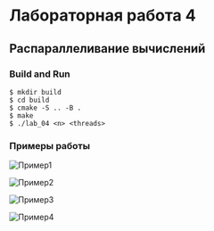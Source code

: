 # Лабораторная работа 4

## Распараллеливание вычислений

### Build and Run

```
$ mkdir build
$ cd build
$ cmake -S .. -B .
$ make
$ ./lab_04 <n> <threads>
```

### Примеры работы

![Пример1](img/zero_arg.png)

![Пример2](img/less_zero.png)

![Пример3](img/five.png)

![Пример4](img/ten.png)

